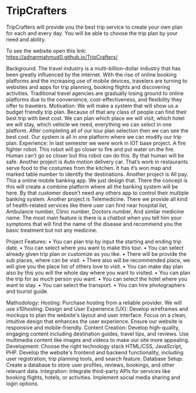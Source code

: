 <h1>TripCrafters</h1>

TripCrafters will provide you the best trip service to create your own plan for each and every day.
You will be able to choose the trip plan by your need and ability.

To see the website open this link: https://adnanmahmud0.github.io/TripCrafters/

Background: The travel industry is a multi-billion-dollar industry that has been greatly
influenced by the internet. With the rise of online booking platforms and the increasing use of
mobile devices, travelers are turning to websites and apps for trip planning, booking flights and
discovering activities. Traditional travel agencies are gradually losing ground to online platforms
due to the convenience, cost-effectiveness, and flexibility they offer to travelers.
Motivation: We will make a system that will show us a budget friendly trip plan. Because of
that any class of people can find their best trip with best cost. We can plan which place we will
visit, which hotel we will stay, which vehicle we need, everything we can select in one platform.
After completing all of our tour plan selection then we can see the best cost. Our system is all in
one platform where we can modify our trip plan.
Experience: In last semester we were work in IOT base project. A fire fighter robot. This robot
will go closer to fire and put water on the fire. Human can’t go so closer but this robot can do this.
By that human will be safe.
Another project is Auto motion delivery car. That’s work in restaurants serve food to the costumes
from the kitchen. It has it’s won map and marked table number to identify the destinations.
Another project is All pay. This a online mobile banking app. We just design that. There the
concept is this will create a combine platform where all the banking system will be here. By that
customer doesn’t need any others app to control their multiple banking system.
Another project is Telemedicine. There we provide all kind of health-related services like there
user can find near hospital list, Ambulance number, Clinic number, Doctors number, And similar
medicine name. The most main feature is there is a chatbot when you tell him your symptoms that
will find the name of the disease and recommend you the basic treatment but not any medicine.

Project Features:
• You can plan trip by input the starting and ending trip date.
• You can select where you want to make this tour.
• You can select already given trip plan or customize as you like.
• There will be provide the sub places, where can be visit.
• There also will be recommended place, we will give you the place list of others love to
visit.
• You can make day plan also by this you will the whole day where you want to visited.
• You can plan the trip for as much person you want.
• You can select the hotel where you want to stay.
• You can select the transport.
• You can hire photographers and tourist guide.

Mathodology:
Hosting: Purchase hosting from a reliable provider. We will use x10hosting.
Design and User Experience (UX): Develop wireframes and mockups to plan the website's layout
and user interface. Focus on a clean, intuitive design that enhances the user experience. Ensure
our website is responsive and mobile-friendly.
Content Creation: Develop high-quality, engaging content including destination guides, travel
tips, and reviews. Use multimedia content like images and videos to make our site more
appealing.
Development: Choose the right technology stack HTML/CSS, JavaScript, PHP. Develop the
website's frontend and backend functionality, including user registration, trip planning tools, and
search feature.
Database Setup: Create a database to store user profiles, reviews, bookings, and other relevant
data.
Integration: Integrate third-party APIs for services like booking flights, hotels, or activities.
Implement social media sharing and login options.
